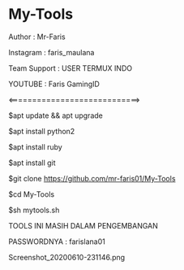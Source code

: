 # My-Tools

Author : Mr-Faris

Instagram : faris_maulana

Team Support : USER TERMUX INDO

YOUTUBE : Faris GamingID

<============================>

$apt update && apt upgrade

$apt install python2

$apt install ruby

$apt install git

$git clone
https://github.com/mr-faris01/My-Tools

$cd My-Tools

$sh mytools.sh

TOOLS INI MASIH DALAM PENGEMBANGAN

PASSWORDNYA : farislana01



Screenshot_20200610-231146.png






